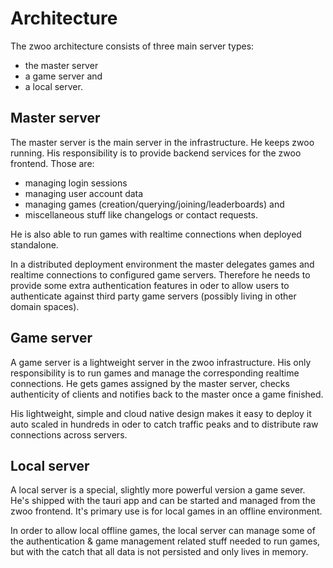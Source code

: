 # Architecture

The zwoo architecture consists of three main server types:

- the master server
- a game server and
- a local server.

## Master server

The master server is the main server in the infrastructure. He keeps zwoo running. His responsibility is to provide backend services for the zwoo frontend. Those are:

- managing login sessions
- managing user account data
- managing games (creation/querying/joining/leaderboards) and
- miscellaneous stuff like changelogs or contact requests.

He is also able to run games with realtime connections when deployed standalone.

In a distributed deployment environment the master delegates games and realtime connections to configured game servers. Therefore he needs to provide some extra authentication features in oder to allow users to authenticate against third party game servers (possibly living in other domain spaces).

## Game server

A game server is a lightweight server in the zwoo infrastructure. His only responsibility is to run games and manage the corresponding realtime connections. He gets games assigned by the master server, checks authenticity of clients and notifies back to the master once a game finished.

His lightweight, simple and cloud native design makes it easy to deploy it auto scaled in hundreds in oder to catch traffic peaks and to distribute raw connections across servers.  

## Local server

A local server is a special, slightly more powerful version a game sever. He's shipped with the tauri app and can be started and managed from the zwoo frontend. It's primary use is for local games in an offline environment.

In order to allow local offline games, the local server can manage some of the authentication & game management related stuff needed to run games, but with the catch that all data is not persisted and only lives in memory.